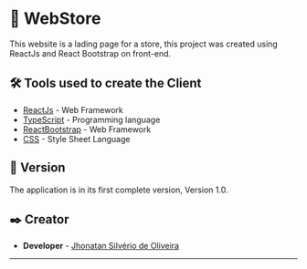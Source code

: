 # 📓 WebStore

This website is a lading page for a store, this project was created using ReactJs and React Bootstrap on front-end.

## 🛠️ Tools used to create the Client

* [ReactJs](https://reactjs.org/docs/getting-started.html) - Web Framework
* [TypeScript](https://reactjs.org/docs/getting-started.html) - Programming language
* [ReactBootstrap](https://react-bootstrap.github.io/) - Web Framework
* [CSS](https://developer.mozilla.org/en-US/docs/Web/CSS) - Style Sheet Language

## 📌 Version

The application is in its first complete version, Version 1.0.

## ✒️ Creator

* **Developer** - [Jhonatan Silvério de Oliveira](https://github.com/Jh0wjso)

---
